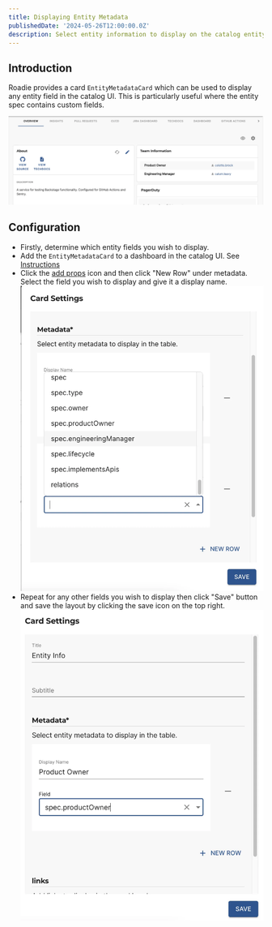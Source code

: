 ```yaml
---
title: Displaying Entity Metadata
publishedDate: '2024-05-26T12:00:00.0Z'
description: Select entity information to display on the catalog entity page.
---
```


## Introduction

Roadie provides a card `EntityMetadataCard` which can be used to display any entity field in the catalog UI. This is particularly
useful where the entity spec contains custom fields.

![team-info-card](./tem-info-card.webp)

## Configuration

* Firstly, determine which entity fields you wish to display.
* Add the `EntityMetadataCard` to a dashboard in the catalog UI. See [Instructions](../../getting-started/configure-ui#updating-dashboards)
* Click the [add props](../../details/updating-the-ui#adding-props) icon and then click "New Row" under
  metadata. Select the field you wish to display and give it a display name.
  ![select-field](./select-field.webp)
* Repeat for any other fields you wish to display
  then click "Save" button and save the layout by clicking the save icon on the top right. 
  ![select-field-2](./select-field-2.webp)

